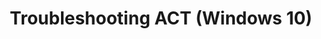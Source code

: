 ---
title: Troubleshooting ACT (Windows 10)
description: This section provides troubleshooting information for the Application Compatibility Toolkit (ACT).
redirect_url: https://technet.microsoft.com/en-us/itpro/windows/deploy/manage-windows-upgrades-with-upgrade-analytics.md
---